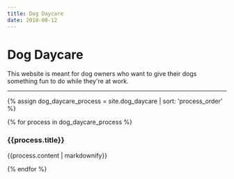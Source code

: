 ```yaml
---
title: Dog Daycare
date: 2018-08-12
---
```


# Dog Daycare

This website is meant for dog owners who want to give their dogs something fun to do while they're at work.

---

{% assign dog_daycare_process = site.dog_daycare | sort: 'process_order' %}

{% for process in dog_daycare_process %}

### {{process.title}}

{{process.content | markdownify}}

{% endfor %}